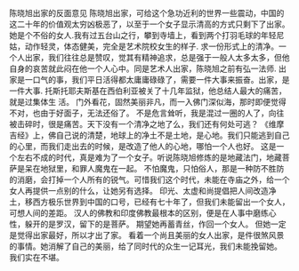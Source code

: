 陈晓旭出家的反面意见
   陈晓旭出家，可给这个急功近利的世界一些震动，中国的这二十年的价值观太穷凶极恶了，以至于一个女子显示清高的方式只剩下了出家。     她是个不俗的女人.我有过五台山之行，攀到寺墙上，看到两个打羽毛球的年轻尼姑，动作轻灵，体态健美，完全是艺术院校女生的样子.
   求一份形式上的清净。一个人出家，我们往往总是赞叹，觉其有精神追求，总是强于一般人太多太多，但他自身的哀苦就此闷在他一个人心中。同是艺术人出家，陈晓旭之前有弘一法师.
   出家是一口气的事，我们平日活得都太庸庸碌碌了，需要一件大事来振奋。出家，是一件大事.
   托斯托耶夫斯基在西伯利亚被关了十几年监狱，他总结人最大的痛苦，就是过集体生    活。 门外看花，固然美丽非凡，而一入佛门深似海，那时即便觉得不对，也由于好面子，无法还俗了。
     不是危言耸听，我是混过一圈的人了，向往被击碎时，很是痛苦。天下没有一个清净之地了么，我们还有何处可逃？
   《维摩吉经》上，佛自己说的清楚，地球上的净土不是土地，是心地。我们只能逃到自己的心里，而我们走出去的时候，是改造了他人的心地，哪怕一个人也好。
   这是一个左右不成的时代，真是难为了一个女子。听说陈晓旭修炼的是地藏法门，地藏菩萨是呆在地狱里，和罪人魔鬼在一起。
   不怕魔鬼，只怕俗人，那是一种防不胜防的消磨，会打掉一个人所有的锐气。可惜我们这个时代，未能在寺庙之外，给一个女人再提供一点别的什么，让她另有选择。
    印光、太虚和尚提倡把人间改造净土，移西方极乐世界到中国的口号，已经有七十年了，但我们未能留出一个女人，可想人间的差距。
   汉人的佛教和印度佛教最根本的区别，便是在人事中磨练心性，躲开的是罗汉，留下的是菩萨。
 期望她再蓄青丝，作回一个女人。
    但她一定是觉得出家最好，所以才出了家。    看着一个尚且美丽的女人出家，是件很煞风景的事情。她消解了自己的美丽，给了同时代的众生一记耳光，我们未能挽留她。 
   我们实在不堪。
  
 
    
 
 
 
  
 
 
 
 
 
 
  

